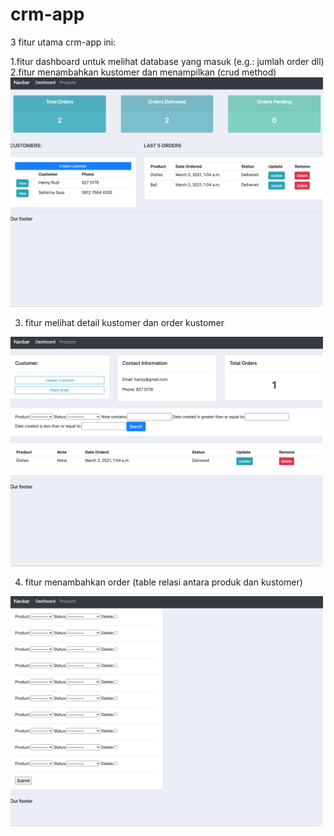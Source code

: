 # crm-app
3 fitur utama crm-app ini:

1.fitur dashboard untuk melihat database yang masuk (e.g.: jumlah order dll)
2.fitur menambahkan kustomer dan menampilkan (crud method)
<img src="images/crm-1.png" width="500" >

3. fitur melihat detail kustomer dan order kustomer 
<img src="images/crm-2.png" width="500" >

4. fitur menambahkan order (table relasi antara produk dan kustomer)
<img src="images/crm-3.png" width="500" >
